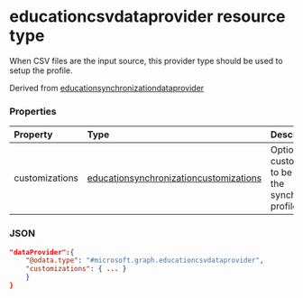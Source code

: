 # educationcsvdataprovider resource type

When CSV files are the input source, this provider type should be used to setup the profile.  

Derived from [educationsynchronizationdataprovider](educationsynchronizationdataprovider.md)

### Properties

| Property | Type | Description |
|:-|:-|:-|
| customizations | [educationsynchronizationcustomizations](educationsynchronizationcustomizations.md) | Optional customizations to be applied to the synchronization profile.

### JSON

```json
"dataProvider":{
    "@odata.type": "#microsoft.graph.educationcsvdataprovider",
    "customizations": { ... }
    }
}
```